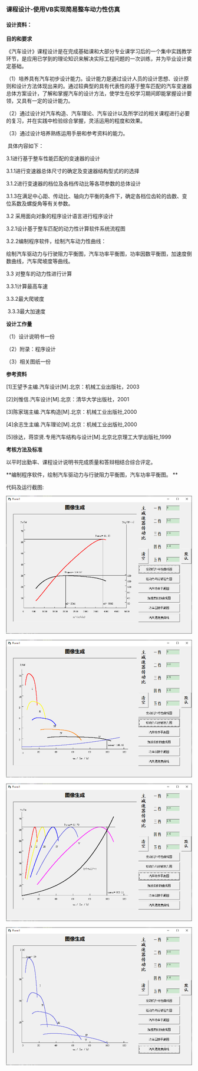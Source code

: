 ### 课程设计-使用VB实现简易整车动力性仿真

#### 设计资料：

**目的和要求**

《汽车设计》课程设计是在完成基础课和大部分专业课学习后的一个集中实践教学环节，是应用已学到的理论知识来解决实际工程问题的一次训练，并为毕业设计奠定基础。

（1）培养具有汽车初步设计能力。设计能力是通过设计人员的设计思想、设计原则和设计方法体现出来的。通过较典型的具有代表性的基于整车匹配的汽车变速器总体方案设计，了解和掌握汽车的设计方法，使学生在校学习期间即能掌握设计要领，又具有一定的设计能力。 

（2）通过设计对汽车构造、汽车理论、汽车设计以及所学过的相关课程进行必要的复习，并在实践中检验综合掌握，灵活运用的程度和效果。

（3）通过设计培养熟练运用手册和参考资料的能力。

​      具体内容如下：

3.1进行基于整车性能匹配的变速器的设计

 3.1.1进行变速器总体尺寸的确定及变速器结构型式的的选择

 3.1.2进行变速器的档位及各档传动比等各项参数的总体设计

 3.1.3在满足中心距、传动比、轴向力平衡的条件下，确定各档位齿轮的齿数、变位系数及螺旋角等有关参数。

3.2 采用面向对象的程序设计语言进行程序设计

 3.2.1设计基于整车匹配的动力性计算软件系统流程图

 3.2.2编制程序软件，绘制汽车动力性曲线：

绘制汽车驱动力与行驶阻力平衡图，汽车功率平衡图，功率因数平衡图，加速度倒数曲线，汽车爬坡度等曲线。

 3.3 对整车的动力性进行计算

   3.3.1计算最高车速

   3.3.2最大爬坡度

​    3.3.3最大加速度

**设计工作量**

   （1）设计说明书一份

   （2）附录：程序设计

   （3）相关图纸一份

**参考资料**

[1]王望予主编.汽车设计[M].北京：机械工业出版社，2003

[2]刘惟信.汽车设计[M].北京：清华大学出版社，2001

[3]陈家瑞主编.汽车构造[M].北京：机械工业出版社,2000

[4]余志生主编.汽车理论[M].北京：机械工业出版社,2000

[5]徐达，蒋崇贤.专用汽车结构与设计[M].北京北京理工大学出版社,1999

**考核方法及标准**

以平时出勤率、课程设计说明书完成质量和答辩相结合综合评定。

 

**编制程序软件，绘制汽车驱动力与行驶阻力平衡图，汽车功率平衡图。  **

代码及运行截图:

![运行截图](https://github.com/mumiaozxz/VB-homework-/blob/master/images/0.PNG)

![运行截图](https://github.com/mumiaozxz/VB-homework-/blob/master/images/1.PNG)

![运行截图](https://github.com/mumiaozxz/VB-homework-/blob/master/images/2.PNG)

![运行截图](https://github.com/mumiaozxz/VB-homework-/blob/master/images/3.PNG)